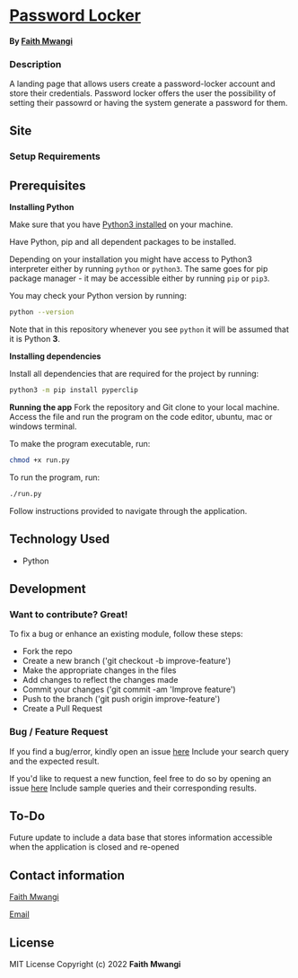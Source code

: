 # [Password Locker](https://github.com/Miss-Faith/Password-Locker)
#### By [Faith Mwangi](https://github.com/miss-faith)
### Description
A landing page that allows users create a password-locker account and store their credentials. Password locker offers the user the possibility of setting their passowrd or having the system generate a password for them. 

## Site
### Setup Requirements
## Prerequisites

**Installing Python**

Make sure that you have [Python3 installed](https://realpython.com/installing-python/) on your machine.

Have Python, pip and all dependent packages to be installed.

Depending on your installation you might have access to Python3 interpreter either by
running `python` or `python3`. The same goes for pip package manager - it may be accessible either
by running `pip` or `pip3`.

You may check your Python version by running:

```bash
python --version
```

Note that in this repository whenever you see `python` it will be assumed that it is Python **3**.

**Installing dependencies**

Install all dependencies that are required for the project by running:

```bash
python3 -m pip install pyperclip
```
**Running the app**
Fork the repository and Git clone to your local machine. Access the file and run the program on the code editor, ubuntu, mac or windows terminal. 

To make the program executable, run:
```bash
chmod +x run.py
```
To run the program, run:
```bash
./run.py
```
Follow instructions provided to navigate through the application.

## Technology Used
* Python

## Development
### Want to contribute? Great!
To fix a bug or enhance an existing module, follow these steps:
* Fork the repo
* Create a new branch ('git checkout -b improve-feature')
* Make the appropriate changes in the files
* Add changes to reflect the changes made
* Commit your changes ('git commit -am 'Improve feature')
* Push to the branch ('git push origin improve-feature')
* Create a Pull Request
### Bug / Feature Request
If you find a bug/error, kindly open an issue [here](https://github.com/miss-faith/Password-Locker/issues/new)
Include your search query and the expected result.

If you'd like to request a new function, feel free to do so by opening an issue [here](https://github.com/miss-faith/Password-Locker/issues/new)
Include sample queries and their corresponding results.
## To-Do
Future update to include a data base that stores information accessible when the application is closed and re-opened
## Contact information
[Faith Mwangi](https://github.com/miss-faith)

[Email](faith.mwangi@student.moringaschool.com)
## License
MIT License
Copyright (c) 2022 **Faith Mwangi**